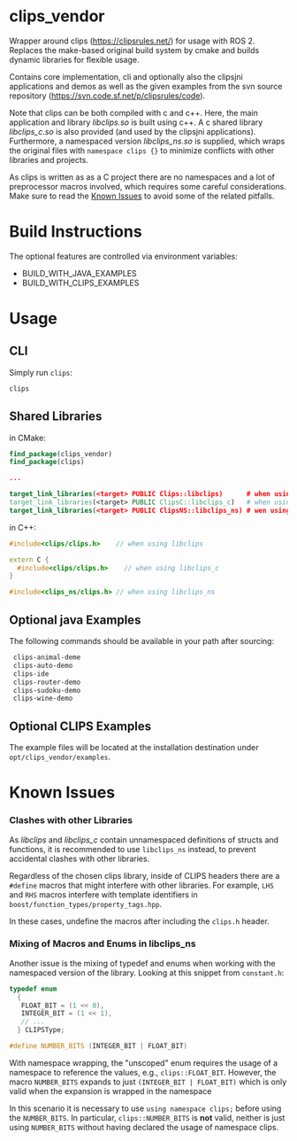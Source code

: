 # clips_vendor
Wrapper around clips (https://clipsrules.net/) for usage with ROS 2.
Replaces the make-based original build system by cmake and builds dynamic
libraries for flexible usage.

Contains core implementation, cli and optionally also the clipsjni applications and demos as well as the given examples from the svn source repository (https://svn.code.sf.net/p/clipsrules/code).

Note that clips can be both compiled with c and c++.
Here, the main application and library *libclips.so* is built using c++.
A c shared library *libclips_c.so* is also provided (and used by the clipsjni applications).
Furthermore, a namespaced version *libclips_ns.so* is supplied, which wraps the original files with `namespace clips {}` to minimize conflicts with other libraries and projects.

As clips is written as as a C project there are no namespaces and a lot of preprocessor macros involved, which requires some careful considerations.
Make sure to read the [Known Issues](#Known-Issues) to avoid some of the related pitfalls.

# Build Instructions

The optional features are controlled via environment variables:
 - BUILD_WITH_JAVA_EXAMPLES
 - BUILD_WITH_CLIPS_EXAMPLES

# Usage

## CLI
Simply run `clips`:
```bash
clips
```

## Shared Libraries

in CMake:

```cmake
find_package(clips_vendor)
find_package(clips)

...

target_link_libraries(<target> PUBLIC Clips::libclips)      # when using c++ compiled library
target_link_libraries(<target> PUBLIC ClipsC::libclips_c)   # when using c compiled library
target_link_libraries(<target> PUBLIC ClipsNS::libclips_ns) # wen using namespaced c++ library
```

in C++:
```c++
#include<clips/clips.h>    // when using libclips

extern C {
  #include<clips/clips.h>    // when using libclips_c
}

#include<clips_ns/clips.h> // when using libclips_ns
```

## Optional java Examples
The following commands should be available in your path after sourcing:
```bash
 clips-animal-deme
 clips-auto-demo
 clips-ide
 clips-router-demo
 clips-sudoku-demo
 clips-wine-demo
```

## Optional CLIPS Examples
The example files will be located at the installation destination under `opt/clips_vendor/examples`.

# Known Issues
### Clashes with other Libraries
As *libclips* and *libclips_c* contain unnamespaced definitions of structs and functions, it is recommended to use `libclips_ns` instead, to prevent accidental clashes with other libraries.

Regardless of the chosen clips library, inside of CLIPS headers there are a `#define` macros that might interfere with other libraries.
For example, `LHS` and `RHS` macros interfere with template identifiers in `boost/function_types/property_tags.hpp`.

In these cases, undefine the macros after including the `clips.h` header.

### Mixing of Macros and Enums in libclips_ns
Another issue is the mixing of typedef and enums when working with the namespaced version of the library.
Looking at this snippet from `constant.h`:
```c++
typedef enum
  {
   FLOAT_BIT = (1 << 0),
   INTEGER_BIT = (1 << 1),
   // ...
  } CLIPSType;

#define NUMBER_BITS (INTEGER_BIT | FLOAT_BIT)
```
With namespace wrapping, the "unscoped" enum requires the usage of a namespace to reference the values, e.g., `clips::FLOAT_BIT`.
However, the macro `NUMBER_BITS` expands to just `(INTEGER_BIT | FLOAT_BIT)` which is only valid when the expansion is wrapped in the namespace

In this scenario it is necessary to use `using namespace clips;` before using the `NUMBER_BITS`. In particular, `clips::NUMBER_BITS` is **not** valid, neither is just using `NUMBER_BITS` without having declared the usage of namespace clips.
